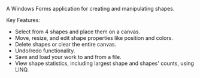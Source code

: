 A Windows Forms application for creating and manipulating shapes.

Key Features:
- Select from 4 shapes and place them on a canvas.
- Move, resize, and edit shape properties like position and colors.
- Delete shapes or clear the entire canvas.
- Undo/redo functionality.
- Save and load your work to and from a file.
- View shape statistics, including largest shape and shapes' counts, using LINQ.

